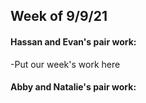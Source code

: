 
## **Week of 9/9/21**
#### **Hassan and Evan's pair work:**
-Put our week's work here

#### **Abby and Natalie's pair work:**
